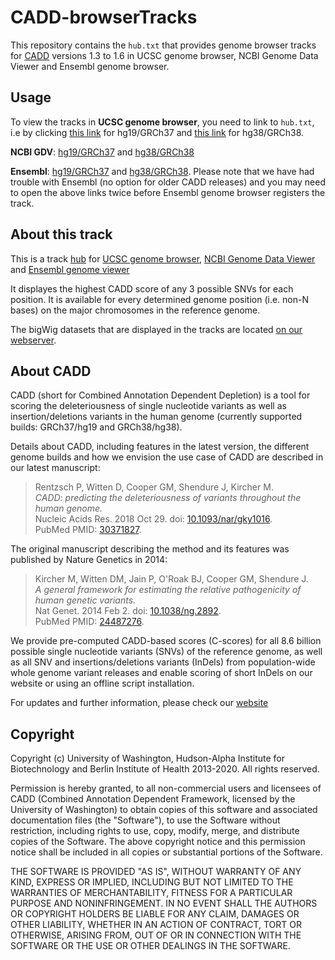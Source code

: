 # CADD-browserTracks

This repository contains the `hub.txt` that provides genome browser tracks
for [CADD](https://cadd.gs.washington.edu/) versions 1.3 to 1.6 in UCSC genome browser,
NCBI Genome Data Viewer and Ensembl genome browser.

## Usage

To view the tracks in **UCSC genome browser**, you need to link to `hub.txt`,
i.e by clicking
[this link](https://genome.ucsc.edu/cgi-bin/hgTracks?db=hg19&hubUrl=https://krishna.gs.washington.edu/download/CADD/bigWig/CADD-browserTracks/hub.txt)
for hg19/GRCh37 and 
[this link](https://genome.ucsc.edu/cgi-bin/hgTracks?db=hg38&hubUrl=https://krishna.gs.washington.edu/download/CADD/bigWig/CADD-browserTracks/hub.txt)
for hg38/GRCh38.

**NCBI GDV**:
[hg19/GRCh37](https://www.ncbi.nlm.nih.gov/genome/gdv/browser/genome/?acc=GCA_000001405.1&hub=https://krishna.gs.washington.edu/download/CADD/bigWig/CADD-browserTracks/hub.txt)
and
[hg38/GRCh38](https://www.ncbi.nlm.nih.gov/genome/gdv/browser/genome/?acc=GCA_000001405.24&hub=https://krishna.gs.washington.edu/download/CADD/bigWig/CADD-browserTracks/hub.txt)

**Ensembl**:
[hg19/GRCh37](https://grch37.ensembl.org/TrackHub?url=https://krishna.gs.washington.edu/download/CADD/bigWig/CADD-browserTracks/hub.txt;species=Homo_sapiens;name=CADD;registry=1)
and
[hg38/GRCh38](https://www.ensembl.org/TrackHub?url=https://krishna.gs.washington.edu/download/CADD/bigWig/CADD-browserTracks/hub.txt;species=Homo_sapiens;name=CADD;registry=1).
Please note that we have had trouble with Ensembl (no option for older CADD releases) and
you may need to open the above links twice before Ensembl genome browser registers the track.

## About this track

This is a track [hub](https://genome.ucsc.edu/goldenPath/help/hgTrackHubHelp.html) for
[UCSC genome browser](https://genome.ucsc.edu/cgi-bin/hgGateway),
[NCBI Genome Data Viewer](https://www.ncbi.nlm.nih.gov/genome/gdv/)
and [Ensembl genome viewer](http://www.ensembl.org)


It displayes the highest CADD score of any 3 possible SNVs for each position.
It is available for every determined genome position (i.e. non-N bases) on the major chromosomes in the reference genome.

The bigWig datasets that are displayed in the tracks are located [on our webserver](https://krishna.gs.washington.edu/download/CADD/bigWig/).

## About CADD

CADD (short for Combined Annotation Dependent Depletion) is a tool for scoring
the deleteriousness of single nucleotide variants as well as
insertion/deletions variants in the human genome
(currently supported builds: GRCh37/hg19 and GRCh38/hg38).

Details about CADD, including features in the latest version, the different
genome builds and how we envision the use case of CADD are described in our
latest manuscript:
<blockquote>
Rentzsch P, Witten D, Cooper GM, Shendure J, Kircher M. <br>
<i>CADD: predicting the deleteriousness of variants throughout the human genome.</i><br>
Nucleic Acids Res. 2018 Oct 29. doi: <a target="_blank" href="http://dx.doi.org/10.1093/nar/gky1016">10.1093/nar/gky1016</a>.<br>
PubMed PMID: <a target="_blank" href="http://www.ncbi.nlm.nih.gov/pubmed/30371827">30371827</a>.
</blockquote>

The original manuscript describing the method and its features was published by Nature Genetics in 2014:
<blockquote>
Kircher M, Witten DM, Jain P, O'Roak BJ, Cooper GM, Shendure J. <br>
<i>A general framework for estimating the relative pathogenicity of human genetic variants.</i><br>
Nat Genet. 2014 Feb 2. doi: <a target="_blank" href="http://dx.doi.org/10.1038/ng.2892">10.1038/ng.2892</a>.<br>
PubMed PMID: <a target="_blank" href="http://www.ncbi.nlm.nih.gov/pubmed/24487276">24487276</a>.
</blockquote>

We provide pre-computed CADD-based scores (C-scores) for all 8.6 billion
possible single nucleotide variants (SNVs) of the reference genome, as well as
all SNV and insertions/deletions variants (InDels) from population-wide whole
genome variant releases and enable scoring of short InDels on our website or 
using an offline script installation.

For updates and further information, please check our
[website](https://cadd.gs.washington.edu)

## Copyright

Copyright (c) University of Washington, Hudson-Alpha Institute for
Biotechnology and Berlin Institute of Health 2013-2020. All rights reserved.

Permission is hereby granted, to all non-commercial users and licensees of CADD
(Combined Annotation Dependent Framework, licensed by the University of
Washington) to obtain copies of this software and associated documentation
files (the "Software"), to use the Software without restriction, including
rights to use, copy, modify, merge, and distribute copies of the Software. The
above copyright notice and this permission notice shall be included in all
copies or substantial portions of the Software.

THE SOFTWARE IS PROVIDED "AS IS", WITHOUT WARRANTY OF ANY KIND, EXPRESS OR
IMPLIED, INCLUDING BUT NOT LIMITED TO THE WARRANTIES OF MERCHANTABILITY,
FITNESS FOR A PARTICULAR PURPOSE AND NONINFRINGEMENT. IN NO EVENT SHALL THE
AUTHORS OR COPYRIGHT HOLDERS BE LIABLE FOR ANY CLAIM, DAMAGES OR OTHER
LIABILITY, WHETHER IN AN ACTION OF CONTRACT, TORT OR OTHERWISE, ARISING FROM,
OUT OF OR IN CONNECTION WITH THE SOFTWARE OR THE USE OR OTHER DEALINGS IN THE
SOFTWARE.
